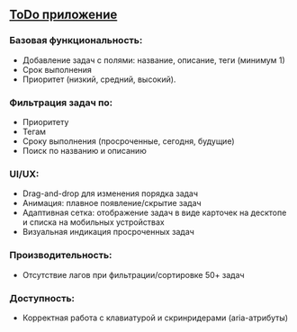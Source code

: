 ## [ToDo приложение](https://diana-coder-tech.github.io/todoAppExtended/)
### Базовая функциональность:
+ Добавление задач с полями: название, описание, теги (минимум 1)
+ Срок выполнения
+ Приоритет (низкий, средний, высокий).
  
### Фильтрация задач по:
+ Приоритету
+ Тегам
+ Сроку выполнения (просроченные, сегодня, будущие)
+ Поиск по названию и описанию

### UI/UX:
+ Drag-and-drop для изменения порядка задач
+ Анимация: плавное появление/скрытие задач
+ Адаптивная сетка: отображение задач в виде карточек на десктопе и списка на мобильных устройствах
+ Визуальная индикация просроченных задач

### Производительность: 
+ Отсутствие лагов при фильтрации/сортировке 50+ задач

### Доступность:
+ Корректная работа с клавиатурой и скринридерами (aria-атрибуты)
